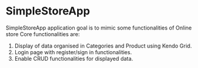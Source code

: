 # SimpleStoreApp

SimpleStoreApp application goal is to mimic some functionalities of Online store
Core functionalities are:
1. Display of data organised in Categories and Product using Kendo Grid.
2. Login page with register/sign in functionalities.
3. Enable CRUD functionalities for displayed data.

